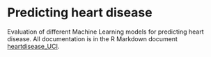 # Predicting heart disease

Evaluation of different Machine Learning models for predicting heart disease. All documentation is in the R Markdown document [heartdisease_UCI](https://github.com/mbbrigitte/Predicting_heart_disease_UCI/blob/master/heartdisease_UCI.Rmd).
